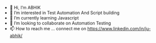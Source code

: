 - 👋 Hi, I’m ABHIK
- 👀 I’m interested in Test Automation And Script building
- 🌱 I’m currently learning Javascript
- 💞️ I’m looking to collaborate on Automation Testing
- 📫 How to reach me ... connect me on https://www.linkedin.com/in/ju-abhik/

<!---
Programmer-Admin/Programmer-Admin is a ✨ special ✨ repository because its `README.md` (this file) appears on your GitHub profile.
You can click the Preview link to take a look at your changes.
--->
